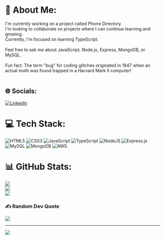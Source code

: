 # 💫 About Me:
I'm currently working on a project called Phone Directory.<br>I'm looking to collaborate on projects where I can continue learning and growing.<br>Currently, I'm focused on learning TypeScript.<br><br>Feel free to ask me about JavaScript, Node.js, Express, MongoDB, or MySQL.<br><br>Fun fact: The term "bug" for coding glitches originated in 1947 when an actual moth was found trapped in a Harvard Mark II computer!<br><br>


## 🌐 Socials:
[![LinkedIn](https://img.shields.io/badge/LinkedIn-%230077B5.svg?logo=linkedin&logoColor=white)](https://linkedin.com/in/www.linkedin.com/in/sathya-arjun-7767ba238) 

# 💻 Tech Stack:
![HTML5](https://img.shields.io/badge/html5-%23E34F26.svg?style=for-the-badge&logo=html5&logoColor=white)  ![CSS3](https://img.shields.io/badge/css3-%231572B6.svg?style=for-the-badge&logo=css3&logoColor=white)  ![JavaScript](https://img.shields.io/badge/javascript-%23323330.svg?style=for-the-badge&logo=javascript&logoColor=%23F7DF1E)  ![TypeScript](https://img.shields.io/badge/typescript-%23007ACC.svg?style=for-the-badge&logo=typescript&logoColor=white) ![NodeJS](https://img.shields.io/badge/node.js-6DA55F?style=for-the-badge&logo=node.js&logoColor=white)  ![Express.js](https://img.shields.io/badge/express.js-%23404d59.svg?style=for-the-badge&logo=express&logoColor=%2361DAFB) ![MySQL](https://img.shields.io/badge/mysql-4479A1.svg?style=for-the-badge&logo=mysql&logoColor=white) ![MongoDB](https://img.shields.io/badge/MongoDB-%234ea94b.svg?style=for-the-badge&logo=mongodb&logoColor=white)  ![AWS](https://img.shields.io/badge/AWS-%23FF9900.svg?style=for-the-badge&logo=amazon-aws&logoColor=white).
# 📊 GitHub Stats:
![](https://github-readme-stats.vercel.app/api?username=sathyarjunab&theme=radical&hide_border=false&include_all_commits=false&count_private=false)<br/>
![](https://github-readme-streak-stats.herokuapp.com/?user=sathyarjunab&theme=radical&hide_border=false)<br/>
![](https://github-readme-stats.vercel.app/api/top-langs/?username=sathyarjunab&theme=radical&hide_border=false&include_all_commits=false&count_private=false&layout=compact)

### ✍️ Random Dev Quote
![](https://quotes-github-readme.vercel.app/api?type=horizontal&theme=merko)

---
[![](https://visitcount.itsvg.in/api?id=sathyarjunab&icon=0&color=0)](https://visitcount.itsvg.in)

<!-- Proudly created with GPRM ( https://gprm.itsvg.in ) -->

